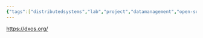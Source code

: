 ```yaml
---
{"tags":["distributedsystems","lab","project","datamanagement","open-source","protocol","🌱","tool"],"created":"2024-05-15T19:17:09.839-03:00","updated":"2025-01-24T15:36:12.526-03:00","notestage":["🌱"],"dg-publish":true,"relevancescore":91,"permalink":"/projects-and-tools/tools/lab/dxos/","dgPassFrontmatter":true}
---
```


https://dxos.org/